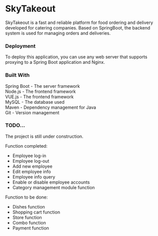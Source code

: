 # SkyTakeout

SkyTakeout is a fast and reliable platform for food ordering and delivery developed for catering companies.
Based on SpringBoot, the backend system is used for managing orders and deliveries.

### Deployment
To deploy this application, you can use any web server that supports proxying to a Spring Boot application and Nginx.

### Built With
Spring Boot - The server framework\
Node.js - The frontend framework\
VUE.js - The frontend framework\
MySQL - The database used\
Maven - Dependency management for Java\
Git - Version management

### TODO...
The project is still under construction.

Function completed:
- Employee log-in
- Employee log-out
- Add new employee
- Edit employee info
- Employee info query
- Enable or disable employee accounts
- Category management module function

Function to be done:
- Dishes function
- Shopping cart function
- Store function
- Combo function
- Payment function

